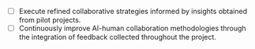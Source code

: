 - [ ] Execute refined collaborative strategies informed by insights obtained from pilot projects.
- [ ] Continuously improve AI-human collaboration methodologies through the integration of feedback collected throughout the project.